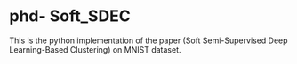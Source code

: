 # phd- Soft_SDEC
This is the python implementation of the paper (Soft Semi-Supervised Deep Learning-Based Clustering) on MNIST dataset.
